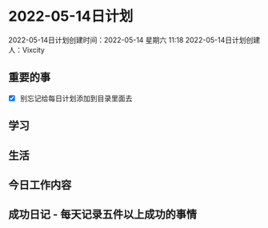 # 2022-05-14日计划

2022-05-14日计划创建时间：2022-05-14 星期六  11:18
2022-05-14日计划创建人：Vixcity

## 重要的事
- [x] 别忘记给每日计划添加到目录里面去

## 学习

## 生活

## 今日工作内容

## 成功日记 - 每天记录五件以上成功的事情